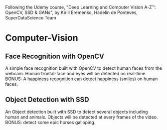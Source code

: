 Following the Udemy course, "Deep Learning and Computer Vision A-Z™: OpenCV, SSD & GANs", by Kirill Eremenko, Hadelin de Ponteves, SuperDataScience Team

# Computer-Vision
## Face Recognition with OpenCV
A simple face recognition built with OpenCV to detect human faces from the webcam. Human frontal-face and eyes will be detected on real-time. BONUS: A happiness recognition can detect happiness (smiles) on human faces.

## Object Detection with SSD
An Object detection built with SSD to detect several objects including human and animals. Objects will be detected at every frames of the video. BONUS: detect some epic horses galloping.
